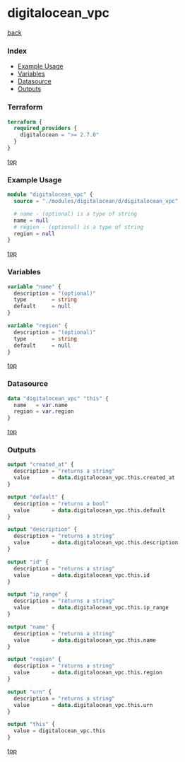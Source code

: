 # digitalocean_vpc

[back](../digitalocean.md)

### Index

- [Example Usage](#example-usage)
- [Variables](#variables)
- [Datasource](#datasource)
- [Outputs](#outputs)

### Terraform

```terraform
terraform {
  required_providers {
    digitalocean = ">= 2.7.0"
  }
}
```

[top](#index)

### Example Usage

```terraform
module "digitalocean_vpc" {
  source = "./modules/digitalocean/d/digitalocean_vpc"

  # name - (optional) is a type of string
  name = null
  # region - (optional) is a type of string
  region = null
}
```

[top](#index)

### Variables

```terraform
variable "name" {
  description = "(optional)"
  type        = string
  default     = null
}

variable "region" {
  description = "(optional)"
  type        = string
  default     = null
}
```

[top](#index)

### Datasource

```terraform
data "digitalocean_vpc" "this" {
  name   = var.name
  region = var.region
}
```

[top](#index)

### Outputs

```terraform
output "created_at" {
  description = "returns a string"
  value       = data.digitalocean_vpc.this.created_at
}

output "default" {
  description = "returns a bool"
  value       = data.digitalocean_vpc.this.default
}

output "description" {
  description = "returns a string"
  value       = data.digitalocean_vpc.this.description
}

output "id" {
  description = "returns a string"
  value       = data.digitalocean_vpc.this.id
}

output "ip_range" {
  description = "returns a string"
  value       = data.digitalocean_vpc.this.ip_range
}

output "name" {
  description = "returns a string"
  value       = data.digitalocean_vpc.this.name
}

output "region" {
  description = "returns a string"
  value       = data.digitalocean_vpc.this.region
}

output "urn" {
  description = "returns a string"
  value       = data.digitalocean_vpc.this.urn
}

output "this" {
  value = digitalocean_vpc.this
}
```

[top](#index)